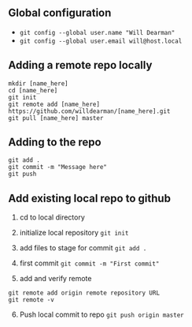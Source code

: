 
## Global configuration
* ``` git config --global user.name "Will Dearman" ```
* ``` git config --global user.email will@host.local ```

## Adding a remote repo locally
```
mkdir [name_here]
cd [name_here]
git init
git remote add [name_here] https://github.com/willdearman/[name_here].git
git pull [name_here] master
```

## Adding to the repo
````
git add .
git commit -m "Message here"
git push
````

## Add existing local repo to github
1) cd to local directory

2) initialize local repository ```git init```

3) add files to stage for commit ```git add .```

4) first commit ```git commit -m "First commit"```

5) add and verify remote
```
git remote add origin remote repository URL
git remote -v
```

6) Push local commit to repo ```git push origin master```
